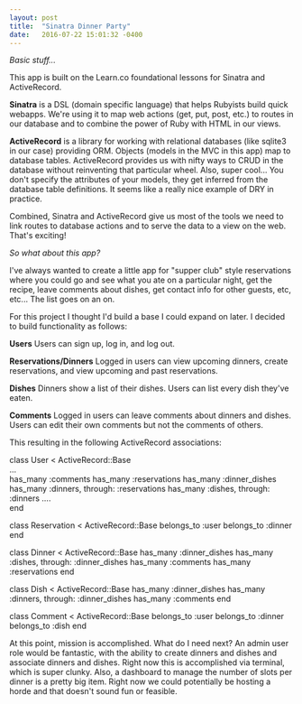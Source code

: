 ```yaml
---
layout: post
title:  "Sinatra Dinner Party"
date:   2016-07-22 15:01:32 -0400
---
```


*Basic stuff...*

This app is built on the Learn.co foundational lessons for Sinatra and ActiveRecord.

**Sinatra** is a DSL (domain specific language) that helps Rubyists build quick webapps. We're using it to map web actions (get, put, post, etc.) to routes in our database and to combine the power of Ruby with HTML in our views.

**ActiveRecord** is a library for working with relational databases (like sqlite3 in our case) providing ORM. Objects (models in the MVC in this app) map to database tables. ActiveRecord provides us with nifty ways to CRUD in the database without reinventing that particular wheel. Also, super cool... You don't specify the attributes of your models, they get inferred from the database table definitions. It seems like a really nice example of DRY in practice.

Combined, Sinatra and ActiveRecord give us most of the tools we need to link routes to database actions and to serve the data to a view on the web. That's exciting!

*So what about this app?*

I've always wanted to create a little app for "supper club" style reservations where you could go and see what you ate on a particular night, get the recipe, leave comments about dishes, get contact info for other guests, etc, etc... The list goes on an on. 

For this project I thought I'd build a base I could expand on later. I decided to build functionality as follows:

**Users**
Users can sign up, log in, and log out.

**Reservations/Dinners**
Logged in users can view upcoming dinners, create reservations, and view upcoming and past reservations.

**Dishes**
Dinners show a list of their dishes. Users can list every dish they've eaten.

**Comments**
Logged in users can leave comments about dinners and dishes. Users can edit their own comments but not the comments of others.

This resulting in the following ActiveRecord associations:

class User < ActiveRecord::Base  
...  
  has_many :comments
  has_many :reservations
  has_many :dinner_dishes
  has_many :dinners, through: :reservations
  has_many :dishes, through: :dinners
....  
end  

class Reservation < ActiveRecord::Base
  belongs_to :user
  belongs_to :dinner
end

class Dinner < ActiveRecord::Base
  has_many :dinner_dishes
  has_many :dishes, through: :dinner_dishes
  has_many :comments
  has_many :reservations
end

class Dish < ActiveRecord::Base
  has_many :dinner_dishes
  has_many :dinners, through: :dinner_dishes
  has_many :comments
end

class Comment < ActiveRecord::Base
  belongs_to :user
  belongs_to :dinner
  belongs_to :dish
end

At this point, mission is accomplished. What do I need next? An admin user role would be fantastic, with the ability to create dinners and dishes and associate dinners and dishes. Right now this is accomplished via terminal, which is super clunky. Also, a dashboard to manage the number of slots per dinner is a pretty big item. Right now we could potentially be hosting a horde and that doesn't sound fun or feasible.


